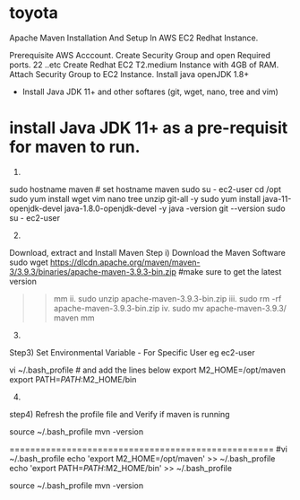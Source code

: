 # toyota

Apache Maven Installation And Setup In AWS EC2 Redhat Instance.


Prerequisite
AWS Acccount.
Create Security Group and open Required ports.
22 ..etc
Create Redhat EC2 T2.medium Instance with 4GB of RAM.
Attach Security Group to EC2 Instance.
Install java openJDK 1.8+

- Install Java JDK 11+ and other softares (git, wget, nano, tree and vim)
# install Java JDK 11+ as a pre-requisit for maven to run.
1.
sudo hostname maven # set hostname maven
sudo su - ec2-user
cd /opt
sudo yum install wget vim nano tree unzip git-all -y
sudo yum install java-11-openjdk-devel java-1.8.0-openjdk-devel -y
java -version
git --version
sudo su - ec2-user

2.
 Download, extract and Install Maven
Step i) Download the Maven Software
sudo wget https://dlcdn.apache.org/maven/maven-3/3.9.3/binaries/apache-maven-3.9.3-bin.zip #make sure to get the latest version
>>mm
ii. sudo unzip apache-maven-3.9.3-bin.zip
iii. sudo rm -rf apache-maven-3.9.3-bin.zip
iv. sudo mv apache-maven-3.9.3/ maven
mm


3.
Step3) Set Environmental Variable - For Specific User eg ec2-user

vi ~/.bash_profile  # and add the lines below
export M2_HOME=/opt/maven
export PATH=$PATH:$M2_HOME/bin

4.
step4) Refresh the profile file and Verify if maven is running

source ~/.bash_profile
mvn -version

===================================================
#vi ~/.bash_profile 
echo 'export M2_HOME=/opt/maven' >> ~/.bash_profile
echo 'export PATH=$PATH:$M2_HOME/bin' >> ~/.bash_profile

source ~/.bash_profile
mvn -version
